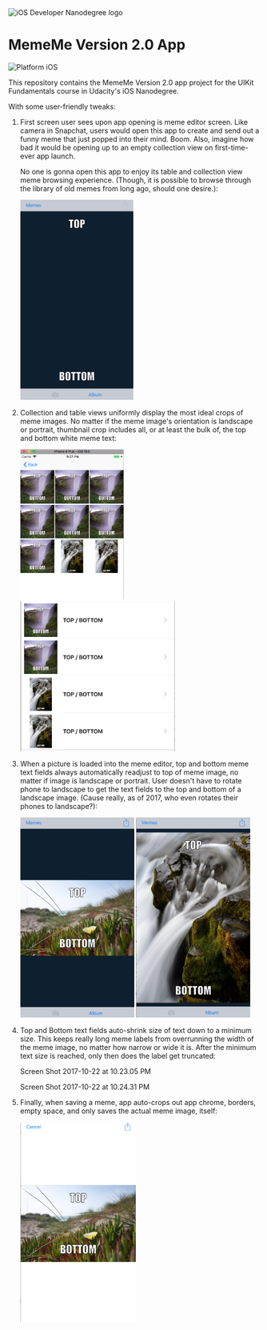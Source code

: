 <img src="https://s3-us-west-1.amazonaws.com/udacity-content/degrees/catalog-images/nd003.png" alt="iOS Developer Nanodegree logo" height="70" >

# MemeMe Version 2.0 App

![Platform iOS](https://img.shields.io/badge/nanodegree-iOS-blue.svg)

This repository contains the MemeMe Version 2.0 app project for the UIKit Fundamentals course in Udacity's iOS Nanodegree.

With some user-friendly tweaks:

1. First screen user sees upon app opening is meme editor screen. Like camera in Snapchat, users would open this app to
    create and send out a funny meme that just popped into their mind. Boom. Also, imagine how bad it would be opening up 
    to an empty collection view on first-time-ever app launch. 
    
    No one is gonna open this app to enjoy its 
    table and collection view meme browsing experience. (Though, it is possible to browse through the library of old memes 
    from long ago, should one desire.):

    <img src="https://github.com/jamesdellinger/ios-nanodegree-meme-me-version-2-app/blob/master/Screenshots/Screen%20Shot%202017-10-22%20at%209.35.29%20PM.png" height="400">

2. Collection and table views uniformly display the most ideal crops of meme images. No matter if the meme image's orientation
    is landscape or portrait, thumbnail crop includes all, or at least the bulk of, the top and bottom white meme text:

    <img src="https://github.com/jamesdellinger/ios-nanodegree-meme-me-version-2-app/blob/master/Screenshots/Screen%20Shot%202017-10-22%20at%209.27.32%20PM.png" height="300">

    <img src="https://github.com/jamesdellinger/ios-nanodegree-meme-me-version-2-app/blob/master/Screenshots/Screen%20Shot%202017-10-22%20at%209.27.46%20PM.png" height="300">

3. When a picture is loaded into the meme editor, top and bottom meme text fields always automatically readjust to top of
    meme image, no matter if image is landscape or portrait. User doesn't have to rotate phone to landscape to get the text
    fields to the top and bottom of a landscape image. (Cause really, as of 2017, who even rotates their phones to landscape?):
    
    <img src="https://github.com/jamesdellinger/ios-nanodegree-meme-me-version-2-app/blob/master/Screenshots/Screen%20Shot%202017-10-22%20at%209.35.58%20PM.png" height="400">

    <img src="https://github.com/jamesdellinger/ios-nanodegree-meme-me-version-2-app/blob/master/Screenshots/Screen%20Shot%202017-10-22%20at%209.49.40%20PM.png" height="400">
    
4. Top and Bottom text fields auto-shrink size of text down to a minimum size. This keeps really long meme labels from
    overrunning the width of the meme image, no matter how narrow or wide it is. After the minimum text size is reached, only
    then does the label get truncated:
    
    Screen Shot 2017-10-22 at 10.23.05 PM
    
    Screen Shot 2017-10-22 at 10.24.31 PM
    
5. Finally, when saving a meme, app auto-crops out app chrome, borders, empty space, and only saves the actual meme
   image, itself:
    
    <img src="https://github.com/jamesdellinger/ios-nanodegree-meme-me-version-2-app/blob/master/Screenshots/Screen%20Shot%202017-10-22%20at%209.36.19%20PM.png" height="400">
